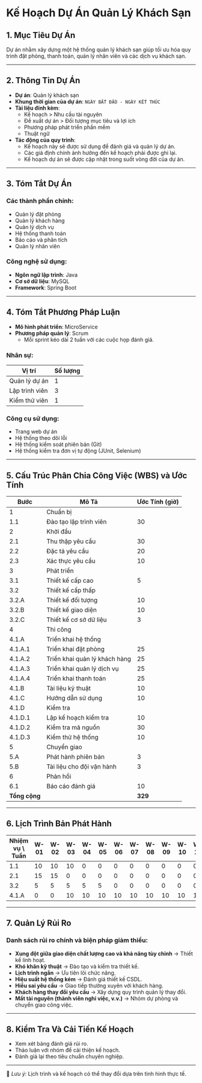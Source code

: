 # Kế Hoạch Dự Án Quản Lý Khách Sạn

## 1. Mục Tiêu Dự Án
Dự án nhằm xây dựng một hệ thống quản lý khách sạn giúp tối ưu hóa quy trình đặt phòng, thanh toán, quản lý nhân viên và các dịch vụ khách sạn.

---

## 2. Thông Tin Dự Án
- **Dự án**: Quản lý khách sạn
- **Khung thời gian của dự án**: `NGÀY BẮT ĐẦU - NGÀY KẾT THÚC`
- **Tài liệu đính kèm**:
  - Kế hoạch > Nhu cầu tài nguyên
  - Đề xuất dự án > Đối tượng mục tiêu và lợi ích
  - Phương pháp phát triển phần mềm
  - Thuật ngữ
- **Tác động của quy trình**:
  - Kế hoạch này sẽ được sử dụng để đánh giá và quản lý dự án.
  - Các giả định chính ảnh hưởng đến kế hoạch phải được ghi lại.
  - Kế hoạch dự án sẽ được cập nhật trong suốt vòng đời của dự án.

---

## 3. Tóm Tắt Dự Án
### Các thành phần chính:
- Quản lý đặt phòng
- Quản lý khách hàng
- Quản lý dịch vụ
- Hệ thống thanh toán
- Báo cáo và phân tích
- Quản lý nhân viên

### Công nghệ sử dụng:
- **Ngôn ngữ lập trình**: Java
- **Cơ sở dữ liệu**: MySQL
- **Framework**: Spring Boot

---

## 4. Tóm Tắt Phương Pháp Luận
- **Mô hình phát triển**: MicroService
- **Phương pháp quản lý**: Scrum
  - Mỗi sprint kéo dài 2 tuần với các cuộc họp đánh giá.

### Nhân sự:
| Vị trí | Số lượng |
|--------|----------|
| Quản lý dự án | 1 |
| Lập trình viên | 3 |
| Kiểm thử viên | 1 |

### Công cụ sử dụng:
- Trang web dự án
- Hệ thống theo dõi lỗi
- Hệ thống kiểm soát phiên bản (Git)
- Hệ thống kiểm tra đơn vị tự động (JUnit, Selenium)

---

## 5. Cấu Trúc Phân Chia Công Việc (WBS) và Ước Tính
| Bước | Mô Tả | Ước Tính (giờ) |
|------|------------|----------------|
| 1 | Chuẩn bị |  |
| 1.1 | Đào tạo lập trình viên | 30 |
| 2 | Khởi đầu |  |
| 2.1 | Thu thập yêu cầu | 30 |
| 2.2 | Đặc tả yêu cầu | 20 |
| 2.3 | Xác thực yêu cầu | 10 |
| 3 | Phát triển |  |
| 3.1 | Thiết kế cấp cao | 5 |
| 3.2 | Thiết kế cấp thấp |  |
| 3.2.A | Thiết kế đối tượng | 10 |
| 3.2.B | Thiết kế giao diện | 10 |
| 3.2.C | Thiết kế cơ sở dữ liệu | 3 |
| 4 | Thi công |  |
| 4.1.A | Triển khai hệ thống |  |
| 4.1.A.1 | Triển khai đặt phòng | 25 |
| 4.1.A.2 | Triển khai quản lý khách hàng | 25 |
| 4.1.A.3 | Triển khai quản lý dịch vụ | 25 |
| 4.1.A.4 | Triển khai thanh toán | 25 |
| 4.1.B | Tài liệu kỹ thuật | 10 |
| 4.1.C | Hướng dẫn sử dụng | 10 |
| 4.1.D | Kiểm tra |  |
| 4.1.D.1 | Lập kế hoạch kiểm tra | 10 |
| 4.1.D.2 | Kiểm tra mã nguồn | 30 |
| 4.1.D.3 | Kiểm thử hệ thống | 10 |
| 5 | Chuyển giao |  |
| 5.A | Phát hành phiên bản | 3 |
| 5.B | Tài liệu cho đội vận hành | 3 |
| 6 | Phản hồi |  |
| 6.1 | Báo cáo đánh giá | 10 |
| **Tổng cộng** |  | **329** |

---

## 6. Lịch Trình Bản Phát Hành
| Nhiệm vụ \ Tuần | W-01 | W-02 | W-03 | W-04 | W-05 | W-06 | W-07 | W-08 | W-09 | W-10 | W-11 | W-12 |
|-----------------|------|------|------|------|------|------|------|------|------|------|------|------|
| 1.1 | 10 | 10 | 10 | 0 | 0 | 0 | 0 | 0 | 0 | 0 | 0 | 0 |
| 2.1 | 15 | 15 | 0 | 0 | 0 | 0 | 0 | 0 | 0 | 0 | 0 | 0 |
| 3.2 | 5 | 5 | 5 | 5 | 5 | 0 | 0 | 0 | 0 | 0 | 0 | 0 |
| 4.1.A | 0 | 0 | 10 | 10 | 10 | 10 | 10 | 10 | 10 | 10 | 10 | 10 |

---

## 7. Quản Lý Rủi Ro

### Danh sách rủi ro chính và biện pháp giảm thiểu:
- **Xung đột giữa giao diện chất lượng cao và khả năng tùy chỉnh** → Thiết kế linh hoạt.
- **Khó khăn kỹ thuật** → Đào tạo và kiểm tra thiết kế.
- **Lịch trình ngắn** → Ưu tiên lõi chức năng.
- **Hiệu suất hệ thống kém** → Đánh giá thiết kế CSDL.
- **Hiểu sai yêu cầu** → Giao tiếp thường xuyên với khách hàng.
- **Khách hàng thay đổi yêu cầu** → Xây dựng quy trình quản lý thay đổi.
- **Mất tài nguyên (thành viên nghỉ việc, v.v.)** → Nhóm dự phòng và chuyển giao công việc.

---

## 8. Kiểm Tra Và Cải Tiến Kế Hoạch
- Xem xét bảng đánh giá rủi ro.
- Thảo luận với nhóm để cải thiện kế hoạch.
- Đánh giá lại theo tiêu chuẩn chuyên nghiệp.

---

📌 *Lưu ý:* Lịch trình và kế hoạch có thể thay đổi dựa trên tình hình thực tế.
